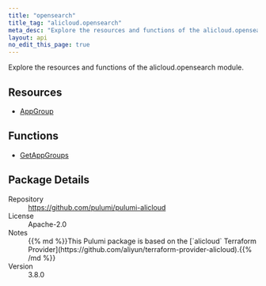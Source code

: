 ```yaml
---
title: "opensearch"
title_tag: "alicloud.opensearch"
meta_desc: "Explore the resources and functions of the alicloud.opensearch module."
layout: api
no_edit_this_page: true
---
```


<!-- WARNING: this file was generated by Pulumi Docs Generator. -->
<!-- Do not edit by hand unless you're certain you know what you are doing! -->

Explore the resources and functions of the alicloud.opensearch module.

<h2 id="resources">Resources</h2>
<ul class="api">
    <li><a href="appgroup" title="AppGroup"><span class="symbol resource"></span>AppGroup</a></li>
</ul>

<h2 id="functions">Functions</h2>
<ul class="api">
    <li><a href="getappgroups" title="GetAppGroups"><span class="symbol function"></span>GetAppGroups</a></li>
</ul>

<h2 id="package-details">Package Details</h2>
<dl class="package-details">
	<dt>Repository</dt>
	<dd><a href="https://github.com/pulumi/pulumi-alicloud">https://github.com/pulumi/pulumi-alicloud</a></dd>
	<dt>License</dt>
	<dd>Apache-2.0</dd>
	<dt>Notes</dt>
	<dd>{{% md %}}This Pulumi package is based on the [`alicloud` Terraform Provider](https://github.com/aliyun/terraform-provider-alicloud).{{% /md %}}</dd>
	<dt>Version</dt>
	<dd>3.8.0</dd>
</dl>

